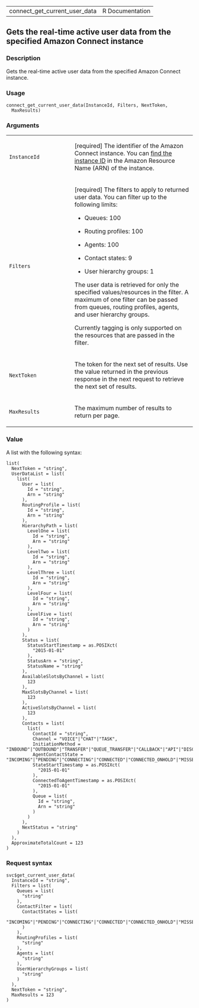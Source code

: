 <table style="width: 100%;">
<tbody>
<tr class="odd">
<td>connect_get_current_user_data</td>
<td style="text-align: right;">R Documentation</td>
</tr>
</tbody>
</table>

## Gets the real-time active user data from the specified Amazon Connect instance

### Description

Gets the real-time active user data from the specified Amazon Connect
instance.

### Usage

    connect_get_current_user_data(InstanceId, Filters, NextToken,
      MaxResults)

### Arguments

<table>
<colgroup>
<col style="width: 35%" />
<col style="width: 65%" />
</colgroup>
<tbody>
<tr class="odd">
<td><code
id="connect_get_current_user_data_:_InstanceId">InstanceId</code></td>
<td><p>[required] The identifier of the Amazon Connect instance. You can
<a
href="https://docs.aws.amazon.com/connect/latest/adminguide/find-instance-arn.html">find
the instance ID</a> in the Amazon Resource Name (ARN) of the
instance.</p></td>
</tr>
<tr class="even">
<td><code
id="connect_get_current_user_data_:_Filters">Filters</code></td>
<td><p>[required] The filters to apply to returned user data. You can
filter up to the following limits:</p>
<ul>
<li><p>Queues: 100</p></li>
<li><p>Routing profiles: 100</p></li>
<li><p>Agents: 100</p></li>
<li><p>Contact states: 9</p></li>
<li><p>User hierarchy groups: 1</p></li>
</ul>
<p>The user data is retrieved for only the specified values/resources in
the filter. A maximum of one filter can be passed from queues, routing
profiles, agents, and user hierarchy groups.</p>
<p>Currently tagging is only supported on the resources that are passed
in the filter.</p></td>
</tr>
<tr class="odd">
<td><code
id="connect_get_current_user_data_:_NextToken">NextToken</code></td>
<td><p>The token for the next set of results. Use the value returned in
the previous response in the next request to retrieve the next set of
results.</p></td>
</tr>
<tr class="even">
<td><code
id="connect_get_current_user_data_:_MaxResults">MaxResults</code></td>
<td><p>The maximum number of results to return per page.</p></td>
</tr>
</tbody>
</table>

### Value

A list with the following syntax:

    list(
      NextToken = "string",
      UserDataList = list(
        list(
          User = list(
            Id = "string",
            Arn = "string"
          ),
          RoutingProfile = list(
            Id = "string",
            Arn = "string"
          ),
          HierarchyPath = list(
            LevelOne = list(
              Id = "string",
              Arn = "string"
            ),
            LevelTwo = list(
              Id = "string",
              Arn = "string"
            ),
            LevelThree = list(
              Id = "string",
              Arn = "string"
            ),
            LevelFour = list(
              Id = "string",
              Arn = "string"
            ),
            LevelFive = list(
              Id = "string",
              Arn = "string"
            )
          ),
          Status = list(
            StatusStartTimestamp = as.POSIXct(
              "2015-01-01"
            ),
            StatusArn = "string",
            StatusName = "string"
          ),
          AvailableSlotsByChannel = list(
            123
          ),
          MaxSlotsByChannel = list(
            123
          ),
          ActiveSlotsByChannel = list(
            123
          ),
          Contacts = list(
            list(
              ContactId = "string",
              Channel = "VOICE"|"CHAT"|"TASK",
              InitiationMethod = "INBOUND"|"OUTBOUND"|"TRANSFER"|"QUEUE_TRANSFER"|"CALLBACK"|"API"|"DISCONNECT"|"MONITOR"|"EXTERNAL_OUTBOUND",
              AgentContactState = "INCOMING"|"PENDING"|"CONNECTING"|"CONNECTED"|"CONNECTED_ONHOLD"|"MISSED"|"ERROR"|"ENDED"|"REJECTED",
              StateStartTimestamp = as.POSIXct(
                "2015-01-01"
              ),
              ConnectedToAgentTimestamp = as.POSIXct(
                "2015-01-01"
              ),
              Queue = list(
                Id = "string",
                Arn = "string"
              )
            )
          ),
          NextStatus = "string"
        )
      ),
      ApproximateTotalCount = 123
    )

### Request syntax

    svc$get_current_user_data(
      InstanceId = "string",
      Filters = list(
        Queues = list(
          "string"
        ),
        ContactFilter = list(
          ContactStates = list(
            "INCOMING"|"PENDING"|"CONNECTING"|"CONNECTED"|"CONNECTED_ONHOLD"|"MISSED"|"ERROR"|"ENDED"|"REJECTED"
          )
        ),
        RoutingProfiles = list(
          "string"
        ),
        Agents = list(
          "string"
        ),
        UserHierarchyGroups = list(
          "string"
        )
      ),
      NextToken = "string",
      MaxResults = 123
    )
